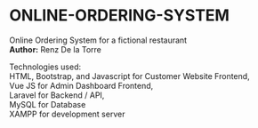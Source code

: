 # ONLINE-ORDERING-SYSTEM
 Online Ordering System for a fictional restaurant
 <br/>
 <b>Author:</b> Renz De la Torre
 
 Technologies used:
  <br/>
 HTML, Bootstrap, and Javascript for Customer Website Frontend,  <br/>
 Vue JS for Admin Dashboard Frontend, <br/>
 Laravel for Backend / API, <br/>
 MySQL for Database <br/>
 XAMPP for development server
